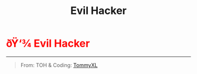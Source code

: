 ﻿---
lang: en-US
title: Evil Hacker
prev:
next:
---

# <font color="red">ðŸ‘¾ <b>Evil Hacker</b></font> <Badge text="Killing" type="tip" vertical="middle"/>
---

> From: TOH & Coding: [TommyXL](#)
